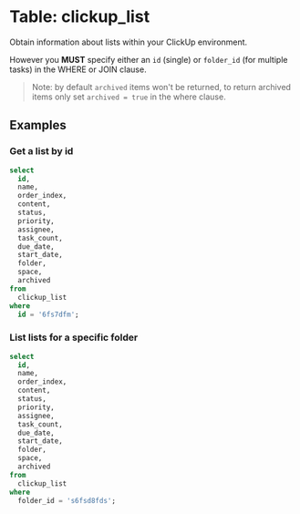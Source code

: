 # Table: clickup_list

Obtain information about lists within your ClickUp environment.

However you **MUST** specify either an `id` (single) or `folder_id` (for multiple tasks) in the WHERE or JOIN clause.

> Note: by default `archived` items won't be returned, to return archived items only set `archived = true` in the where clause.

## Examples

### Get a list by id

```sql
select
  id,
  name,
  order_index,
  content,
  status,
  priority,
  assignee,
  task_count,
  due_date,
  start_date,
  folder,
  space,
  archived
from
  clickup_list
where
  id = '6fs7dfm';
```

### List lists for a specific folder

```sql
select
  id,
  name,
  order_index,
  content,
  status,
  priority,
  assignee,
  task_count,
  due_date,
  start_date,
  folder,
  space,
  archived
from
  clickup_list
where
  folder_id = 's6fsd8fds';
```
